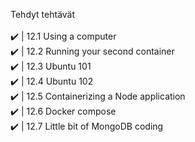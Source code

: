 Tehdyt tehtävät  <br><br>
✔️ | 12.1 Using a computer <br>
✔️ | 12.2 Running your second container <br>
✔️ | 12.3 Ubuntu 101 <br>
✔️ | 12.4 Ubuntu 102 <br>
✔️ | 12.5 Containerizing a Node application <br>
✔️ | 12.6 Docker compose<br>
✔️ | 12.7 Little bit of MongoDB coding<br>
